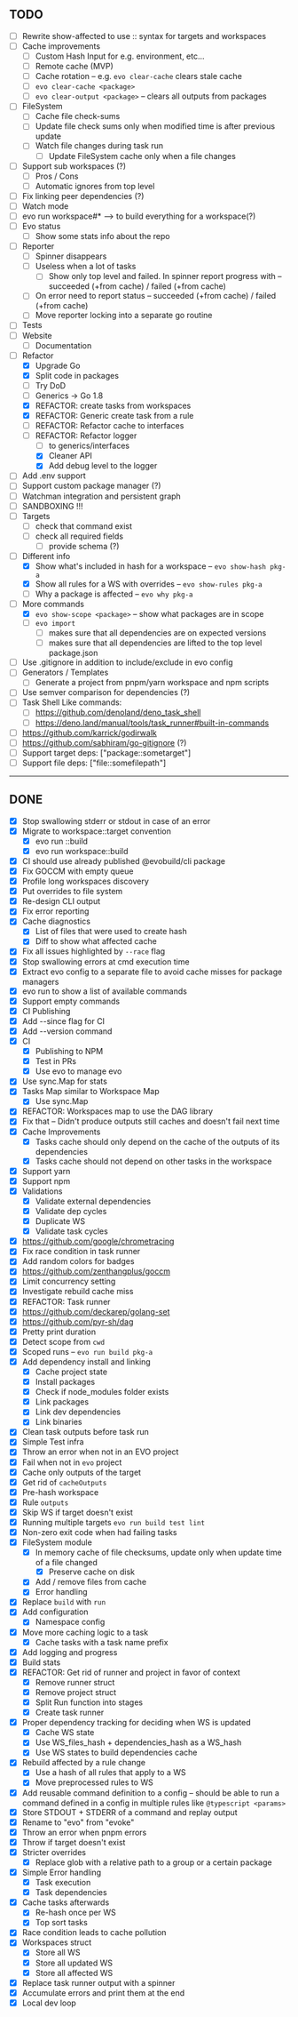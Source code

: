## TODO

- [ ] Rewrite show-affected to use :: syntax for targets and workspaces
- [ ] Cache improvements
  - [ ] Custom Hash Input for e.g. environment, etc...
  - [ ] Remote cache (MVP)
  - [ ] Cache rotation – e.g. `evo clear-cache` clears stale cache
  - [ ] `evo clear-cache <package>`
  - [ ] `evo clear-output <package>` – clears all outputs from packages
- [ ] FileSystem
  - [ ] Cache file check-sums
  - [ ] Update file check sums only when modified time is after previous update
  - [ ] Watch file changes during task run
    - [ ] Update FileSystem cache only when a file changes
- [ ] Support sub workspaces (?)
  - [ ] Pros / Cons
  - [ ] Automatic ignores from top level
- [ ] Fix linking peer dependencies (?)
- [ ] Watch mode
- [ ] evo run workspace#* –> to build everything for a workspace(?)
- [ ] Evo status
    - [ ] Show some stats info about the repo
- [ ] Reporter
  - [ ] Spinner disappears
  - [ ] Useless when a lot of tasks
    - [ ] Show only top level and failed. In spinner report progress with – succeeded (+from cache) / failed (+from cache)
  - [ ] On error need to report status – succeeded (+from cache) / failed (+from cache)
  - [ ] Move reporter locking into a separate go routine
- [ ] Tests
- [ ] Website
  - [ ] Documentation
- [ ] Refactor
  - [x] Upgrade Go
  - [x] Split code in packages
  - [ ] Try DoD
  - [ ] Generics -> Go 1.8
  - [x] REFACTOR: create tasks from workspaces
  - [x] REFACTOR: Generic create task from a rule
  - [ ] REFACTOR: Refactor cache to interfaces
  - [ ] REFACTOR: Refactor logger
    - [ ] to generics/interfaces
    - [x] Cleaner API
    - [x] Add debug level to the logger
- [ ] Add .env support
- [ ] Support custom package manager (?)
- [ ] Watchman integration and persistent graph
- [ ] SANDBOXING !!!
- [ ] Targets
  - [ ] check that command exist
  - [ ] check all required fields
    - [ ] provide schema (?)
- [ ] Different info
  - [x] Show what's included in hash for a workspace – `evo show-hash pkg-a`
  - [x] Show all rules for a WS with overrides – `evo show-rules pkg-a`
  - [ ] Why a package is affected – `evo why pkg-a`
- [ ] More commands
  - [x] `evo show-scope <package>` – show what packages are in scope
  - [ ] `evo import`
    - [ ] makes sure that all dependencies are on expected versions
    - [ ] makes sure that all dependencies are lifted to the top level package.json
- [ ] Use .gitignore in addition to include/exclude in evo config
- [ ] Generators / Templates
  - [ ] Generate a project from pnpm/yarn workspace and npm scripts
- [ ] Use semver comparison for dependencies (?)
- [ ] Task Shell Like commands:
    - [ ] https://github.com/denoland/deno_task_shell
    - [ ] https://deno.land/manual/tools/task_runner#built-in-commands
- [ ] https://github.com/karrick/godirwalk
- [ ] https://github.com/sabhiram/go-gitignore (?)
- [ ] Support target deps: ["package::sometarget"]
- [ ] Support file deps: ["file::somefilepath"]

---

## DONE
- [x] Stop swallowing stderr or stdout in case of an error
- [x] Migrate to workspace::target convention
  - [x] evo run ::build
  - [x] evo run workspace::build
- [x] CI should use already published @evobuild/cli package
- [x] Fix GOCCM with empty queue
- [x] Profile long workspaces discovery
- [x] Put overrides to file system
- [x] Re-design CLI output
- [x] Fix error reporting
- [x] Cache diagnostics
  - [x] List of files that were used to create hash
  - [x] Diff to show what affected cache
- [x] Fix all issues highlighted by `--race` flag
- [x] Stop swallowing errors at cmd execution time
- [x] Extract evo config to a separate file to avoid cache misses for package managers
- [x] evo run to show a list of available commands
- [x] Support empty commands
- [x] CI Publishing
- [x] Add --since flag for CI
- [x] Add --version command
- [x] CI
  - [x] Publishing to NPM
  - [x] Test in PRs
  - [x] Use evo to manage evo
- [x] Use sync.Map for stats
- [x] Tasks Map similar to Workspace Map
  - [x] Use sync.Map
- [x] REFACTOR: Workspaces map to use the DAG library
- [x] Fix that – Didn't produce outputs still caches and doesn't fail next time
- [x] Cache Improvements
  - [x] Tasks cache should only depend on the cache of the outputs of its dependencies
  - [x] Tasks cache should not depend on other tasks in the workspace
- [x] Support yarn
- [x] Support npm
- [x] Validations
  - [x] Validate external dependencies
  - [x] Validate dep cycles
  - [x] Duplicate WS
  - [x] Validate task cycles
- [x] https://github.com/google/chrometracing
- [x] Fix race condition in task runner
- [x] Add random colors for badges
- [x] https://github.com/zenthangplus/goccm
- [x] Limit concurrency setting
- [x] Investigate rebuild cache miss
- [x] REFACTOR: Task runner
- [x] https://github.com/deckarep/golang-set
- [x] https://github.com/pyr-sh/dag
- [x] Pretty print duration
- [x] Detect scope from `cwd`
- [x] Scoped runs – `evo run build pkg-a`
- [x] Add dependency install and linking
  - [x] Cache project state
  - [x] Install packages
  - [x] Check if node_modules folder exists
  - [x] Link packages
  - [x] Link dev dependencies
  - [x] Link binaries
- [x] Clean task outputs before task run
- [x] Simple Test infra
- [x] Throw an error when not in an EVO project
- [x] Fail when not in `evo` project
- [x] Cache only outputs of the target
- [x] Get rid of `cacheOutputs`
- [x] Pre-hash workspace
- [x] Rule `outputs`
- [x] Skip WS if target doesn't exist
- [x] Running multiple targets `evo run build test lint`
- [x] Non-zero exit code when had failing tasks
- [x] FileSystem module
  - [x] In memory cache of file checksums, update only when update time of a file changed
    - [x] Preserve cache on disk
  - [x] Add / remove files from cache
  - [x] Error handling
- [x] Replace `build` with `run`
- [x] Add configuration
  - [x] Namespace config
- [x] Move more caching logic to a task
  - [x] Cache tasks with a task name prefix
- [x] Add logging and progress
- [x] Build stats
- [x] REFACTOR: Get rid of runner and project in favor of context
  - [x] Remove runner struct
  - [x] Remove project struct
  - [x] Split Run function into stages
  - [x] Create task runner
- [x] Proper dependency tracking for deciding when WS is updated
  - [x] Cache WS state
  - [x] Use WS_files_hash + dependencies_hash as a WS_hash
  - [x] Use WS states to build dependencies cache
- [x] Rebuild affected by a rule change
  - [x] Use a hash of all rules that apply to a WS
  - [x] Move preprocessed rules to WS
- [x] Add reusable command definition to a config – should be able to run a command defined in a config in multiple rules like `@typescript <params>`
- [x] Store STDOUT + STDERR of a command and replay output
- [x] Rename to "evo" from "evoke"
- [x] Throw an error when pnpm errors
- [x] Throw if target doesn't exist
- [x] Stricter overrides
  - [x] Replace glob with a relative path to a group or a certain package
- [x] Simple Error handling
  - [x] Task execution
  - [x] Task dependencies
- [x] Cache tasks afterwards
  - [x] Re-hash once per WS
  - [x] Top sort tasks
- [x] Race condition leads to cache pollution
- [x] Workspaces struct
  - [x] Store all WS
  - [x] Store all updated WS
  - [x] Store all affected WS
- [x] Replace task runner output with a spinner
- [x] Accumulate errors and print them at the end
- [x] Local dev loop

